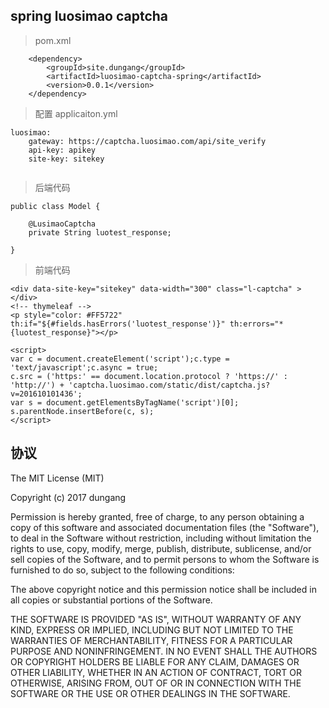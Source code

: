 spring luosimao captcha
--

> pom.xml

```
	<dependency>
		<groupId>site.dungang</groupId>
		<artifactId>luosimao-captcha-spring</artifactId>
		<version>0.0.1</version>
	</dependency>
```

> 配置 applicaiton.yml

```
luosimao:
	gateway: https://captcha.luosimao.com/api/site_verify
	api-key: apikey
	site-key: sitekey
	
```

> 后端代码

```
public class Model {

	@LusimaoCaptcha
	private String luotest_response;
	
}
```

> 前端代码

```
<div data-site-key="sitekey" data-width="300" class="l-captcha" ></div>
<!-- thymeleaf -->
<p style="color: #FF5722" th:if="${#fields.hasErrors('luotest_response')}" th:errors="*{luotest_response}"></p>

<script>
var c = document.createElement('script');c.type = 'text/javascript';c.async = true;
c.src = ('https:' == document.location.protocol ? 'https://' : 'http://') + 'captcha.luosimao.com/static/dist/captcha.js?v=201610101436';
var s = document.getElementsByTagName('script')[0]; s.parentNode.insertBefore(c, s);
</script>

```

## 协议

The MIT License (MIT)

Copyright (c) 2017 dungang

Permission is hereby granted, free of charge, to any person obtaining a copy of
this software and associated documentation files (the "Software"), to deal in
the Software without restriction, including without limitation the rights to
use, copy, modify, merge, publish, distribute, sublicense, and/or sell copies of
the Software, and to permit persons to whom the Software is furnished to do so,
subject to the following conditions:

The above copyright notice and this permission notice shall be included in all
copies or substantial portions of the Software.

THE SOFTWARE IS PROVIDED "AS IS", WITHOUT WARRANTY OF ANY KIND, EXPRESS OR
IMPLIED, INCLUDING BUT NOT LIMITED TO THE WARRANTIES OF MERCHANTABILITY, FITNESS
FOR A PARTICULAR PURPOSE AND NONINFRINGEMENT. IN NO EVENT SHALL THE AUTHORS OR
COPYRIGHT HOLDERS BE LIABLE FOR ANY CLAIM, DAMAGES OR OTHER LIABILITY, WHETHER
IN AN ACTION OF CONTRACT, TORT OR OTHERWISE, ARISING FROM, OUT OF OR IN
CONNECTION WITH THE SOFTWARE OR THE USE OR OTHER DEALINGS IN THE SOFTWARE.
